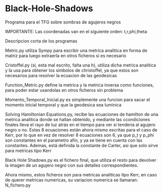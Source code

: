 # Black-Hole-Shadows
Programa para el TFG sobre sombras de agujeros negros

IMPORTANTE: Las coordenadas van en el siguiente orden: t,r,phi,theta

Descripcion corta de los programas

Metric.py utiliza Sympy para escribir una metrica analitica en forma de matriz para luego extraerla en otros ficheros si es necesario

Cristoffel.py (si, esta mal escrito, falta una h), utiliza dicha metrica analitica y la usa para obtener los simbolos de christoffel, ya que estos son necesarios para resolver la ecuacion de las geodesicas

Function_Metric.py define la metrica y la metrica inversa como funciones, para poder estar usandolas en otros ficheros sin problema

Momento_Temporal_Inicial.py es simplemente una funcion para sacar el momento inicial temporal y que la geodesica sea luminica

Solving Hamiltonian Equations.py, recibe las ecuaciones de hamilton de una metrica analitica donde se hallan obtenido, y mediante las ccondiciones finales lleva el rayo de luz atrás en el tiempo para ver si tenderia al agujero negro o no. Estas 8 ecuaciones están ahora mismo escritas para el caso de Kerr, por lo que en vez de resolver 8 ecuaciones son 6, ya que p_t y p_phi son constantes en el parametro afin, y ya se tiene en cuenta con las constantes. Ademas, está definida la constante de Carter, asi que solo sirve para metricas tipo Kerr

Black Hole Shadows.py es el fichero final, que utiliza el resto para devolver la imagen de un agujero negro con sus detalles correspondientes.

Ahora mismo, estos ficheros son para metricas analiticas tipo Kerr, en caso de querer metricas numericas, su variacion numerica se llamaran: N_fichero.py